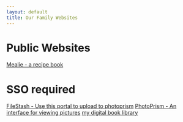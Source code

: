 ```yaml
---
layout: default
title: Our Family Websites
---
```


# Public Websites

<div class="links-container">
  <a href="https://cook.germick.xyz" class="link-button">Mealie - a recipe book</a>
</div>

# SSO required

<div class="links-container">
  <a href="https://filestash.germick.xyz" class="link-button">FileStash - Use this portal to upload to photoprism</a>
  <a href="https://photo.germick.xyz" class="link-button">PhotoPrism - An interface for viewing pictures</a>
   <a href="https://ebook.germick.xyz" class="link-button">my digital book library</a>
</div>
